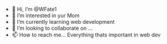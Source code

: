 - 👋 Hi, I’m @WFate1
- 👀 I’m interested in yur Mom
- 🌱 I’m currently learning web development
- 💞️ I’m looking to collaborate on ...
- 📫 How to reach me... Everything thats important in web dev

<!---
WFate1/WFate1 is a ✨ special ✨ repository because its `README.md` (this file) appears on your GitHub profile.
You can click the Preview link to take a look at your changes.
--->
